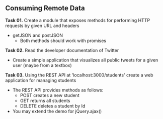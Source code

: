 ## Consuming Remote Data

**Task 01.** Create a module that exposes methods for performing HTTP requests by given URL and headers
 * getJSON and postJSON
   * Both methods should work with promises

**Task 02.** Read the developer documentation of Twitter
 * Create a simple application that visualizes all public tweets for a given user (maybe from a textbox)

**Task 03.** Using the REST API at 'localhost:3000/students' create a web application for managing students
 * The REST API provides methods as follows:
   * POST creates a new student
   * GET returns all students
   * DELETE deletes a student by Id
 * You may extend the demo for jQuery.ajax()